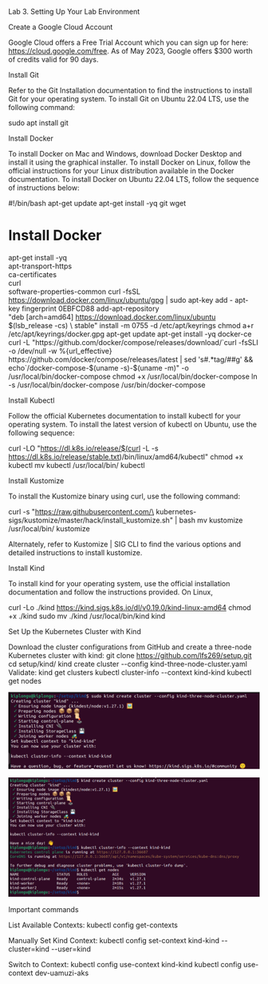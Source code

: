 Lab 3. Setting Up Your Lab Environment

Create a Google Cloud Account

Google Cloud offers a Free Trial Account which you can sign up for here:
https://cloud.google.com/free. As of May 2023, Google offers $300 worth of credits valid for 90
days.

Install Git

Refer to the Git Installation documentation to find the instructions to install Git for your operating
system. To install Git on Ubuntu 22.04 LTS, use the following command:

sudo apt install git

Install Docker

To install Docker on Mac and Windows, download Docker Desktop and install it using the
graphical installer.
To install Docker on Linux, follow the official instructions for your Linux distribution available in
the Docker documentation.
To install Docker on Ubuntu 22.04 LTS, follow the sequence of instructions below:

#!/bin/bash
apt-get update
apt-get install -yq git wget
# Install Docker
apt-get install -yq \
apt-transport-https \
ca-certificates \
curl \
software-properties-common
curl -fsSL https://download.docker.com/linux/ubuntu/gpg | sudo apt-key
add -
apt-key fingerprint 0EBFCD88
add-apt-repository \
"deb [arch=amd64] https://download.docker.com/linux/ubuntu \
$(lsb_release -cs) \
stable"
install -m 0755 -d /etc/apt/keyrings
chmod a+r /etc/apt/keyrings/docker.gpg
apt-get update
apt-get install -yq docker-ce
curl -L "https://github.com/docker/compose/releases/download/`curl
-fsSLI -o /dev/null -w %{url_effective}
https://github.com/docker/compose/releases/latest | sed 's#.*tag/##g'
&& echo`/docker-compose-$(uname -s)-$(uname -m)" -o
/usr/local/bin/docker-compose
chmod +x /usr/local/bin/docker-compose
ln -s /usr/local/bin/docker-compose /usr/bin/docker-compose

Install Kubectl

Follow the official Kubernetes documentation to install kubectl for your operating system.
To install the latest version of kubectl on Ubuntu, use the following sequence:

curl -LO "https://dl.k8s.io/release/$(curl -L -s
https://dl.k8s.io/release/stable.txt)/bin/linux/amd64/kubectl"
chmod +x kubectl
mv kubectl /usr/local/bin/
kubectl

Install Kustomize

To install the Kustomize binary using curl, use the following command:

curl -s "https://raw.githubusercontent.com/\
kubernetes-sigs/kustomize/master/hack/install_kustomize.sh"
| bash
mv kustomize /usr/local/bin/
kustomize

Alternately, refer to Kustomize | SIG CLI to find the various options and detailed instructions to
install kustomize.


 Install Kind

To install kind for your operating system, use the official installation documentation and follow
the instructions provided.
On Linux,

curl -Lo ./kind https://kind.sigs.k8s.io/dl/v0.19.0/kind-linux-amd64
chmod +x ./kind
sudo mv ./kind /usr/local/bin/kind
kind


Set Up the Kubernetes Cluster with Kind

Download the cluster configurations from GitHub and create a three-node Kubernetes cluster
with kind:
git clone https://github.com/lfs269/setup.git
cd setup/kind/
kind create cluster --config kind-three-node-cluster.yaml
Validate:
kind get clusters
kubectl cluster-info --context kind-kind
kubectl get nodes

![Set Up the Kubernetes Cluster with Kind](image.png)

![Verify if it is running](image-1.png)

Important commands

List Available Contexts:
kubectl config get-contexts

Manually Set Kind Context:
kubectl config set-context kind-kind --cluster=kind --user=kind

Switch to Context:
kubectl config use-context kind-kind
kubectl config use-context dev-uamuzi-aks

